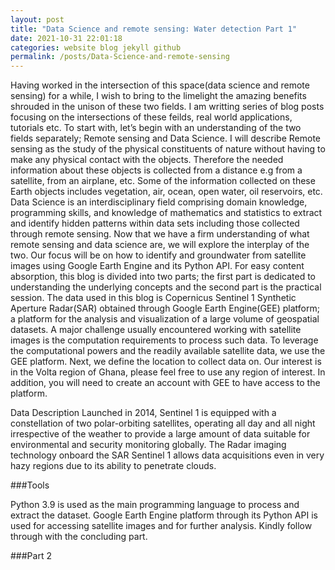 ```yaml
---
layout: post
title: "Data Science and remote sensing: Water detection Part 1"
date: 2021-10-31 22:01:18
categories: website blog jekyll github
permalink: /posts/Data-Science-and-remote-sensing
---
```


Having worked in the intersection of this space(data science and remote sensing) for a while, I wish to bring to the limelight the amazing benefits shrouded in the unison of these two fields. I am writting series of blog posts focusing on the intersections of these feilds, real world applications, tutorials etc.
To start with, let’s begin with an understanding of the two fields separately; Remote sensing and Data Science. I will describe Remote sensing as the study of the physical constituents of nature without having to make any physical contact with the objects. Therefore the needed information about these objects is collected from a distance e.g from a satellite, from an airplane, etc. Some of the information collected on these Earth objects includes vegetation, air, ocean, open water, oil reservoirs, etc. Data Science is an interdisciplinary field comprising domain knowledge, programming skills, and knowledge of mathematics and statistics to extract and identify hidden patterns within data sets including those collected through remote sensing.
Now that we have a firm understanding of what remote sensing and data science are, we will explore the interplay of the two. Our focus will be on how to identify and groundwater from satellite images using Google Earth Engine and its Python API. For easy content absorption, this blog is divided into two parts; the first part is dedicated to understanding the underlying concepts and the second part is the practical session.   The data used in this blog is Copernicus Sentinel 1 Synthetic Aperture Radar(SAR) obtained through Google Earth Engine(GEE) platform; a platform for the analysis and visualization of a large volume of geospatial datasets. A major challenge usually encountered working with satellite images is the computation requirements to process such data. To leverage the computational powers and the readily available satellite data, we use the GEE platform. Next, we define the location to collect data on. Our interest is in the Volta region of Ghana, please feel free to use any region of interest. In addition, you will need to create an account with GEE to have access to the platform. 

Data Description
Launched in 2014, Sentinel 1 is equipped with a constellation of two polar-orbiting satellites, operating all day and all night irrespective of the weather to provide a large amount of data suitable for environmental and security monitoring globally.  The Radar imaging technology onboard the SAR Sentinel 1 allows data acquisitions even in very hazy regions due to its ability to penetrate clouds.

###Tools

Python 3.9 is used as the main programming language to process and extract the dataset. Google Earth Engine platform through its Python API is used for accessing satellite images and for further analysis. 
Kindly follow through with the concluding part.

###Part 2
